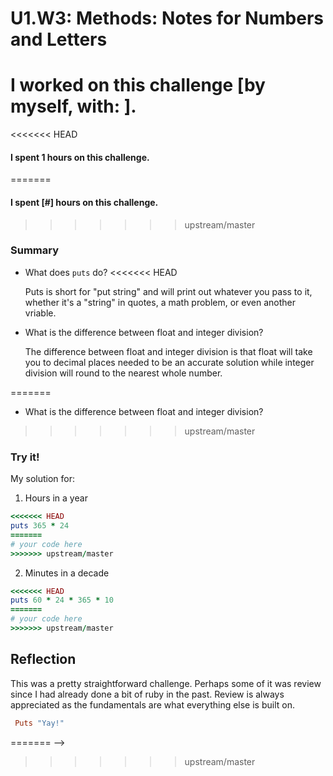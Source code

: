 # U1.W3: Methods: Notes for Numbers and Letters

# I worked on this challenge [by myself, with: ].

<<<<<<< HEAD
#### I spent 1 hours on this challenge.
=======
#### I spent [#] hours on this challenge.
>>>>>>> upstream/master


### Summary
- What does `puts` do?
<<<<<<< HEAD

	Puts is short for "put string" and will print out whatever you pass to it, whether it's a "string" in quotes, a math problem, or even another vriable. 

- What is the difference between float and integer division?

	The difference between float and integer division is that float will take you to decimal places needed to be an accurate solution while integer division will round to the nearest whole number. 

=======
- What is the difference between float and integer division?

>>>>>>> upstream/master
### Try it!

My solution for:

1.  Hours in a year

```ruby
<<<<<<< HEAD
puts 365 * 24
=======
# your code here
>>>>>>> upstream/master
```

2. Minutes in a decade

```ruby
<<<<<<< HEAD
puts 60 * 24 * 365 * 10 
=======
# your code here
>>>>>>> upstream/master
```

## Reflection

<!-- Write your reflection here. Use the Reflection Guidelines for help framing your reflection.

https://github.com/Devbootcamp/phase-0-handbook/blob/master/coding-references/reflection-guidelines.md
<<<<<<< HEAD
 -->

 This was a pretty straightforward challenge. Perhaps some of it was review since I had already done a bit of ruby in the past. Review is always appreciated as the fundamentals are what everything else is built on. 

```ruby
 Puts "Yay!"
```
=======
 -->
>>>>>>> upstream/master
